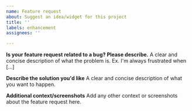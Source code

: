 ```yaml
---
name: Feature request
about: Suggest an idea/widget for this project
title: ''
labels: enhancement
assignees: ''

---
```


**Is your feature request related to a bug? Please describe.**
A clear and concise description of what the problem is. Ex. I'm always frustrated when [...]

**Describe the solution you'd like**
A clear and concise description of what you want to happen.

**Additional context/screenshots**
Add any other context or screenshots about the feature request here.

